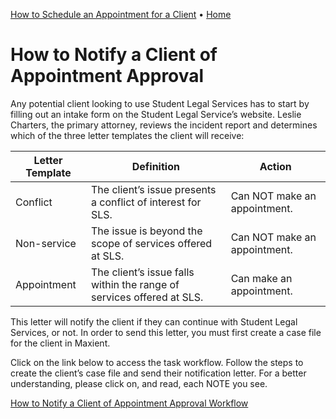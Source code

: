 [How to Schedule an Appointment for a Client](https://hicketay.github.io/How-to-Schedule-an-Appointment-for-a-Client/) • [Home](https://hicketay.github.io/MaxientHelp/)
# How to Notify a Client of Appointment Approval 

Any potential client looking to use Student Legal Services has to start by filling out an intake form on the Student Legal Service’s website. Leslie Charters, the primary attorney, reviews the incident report and determines which of the three letter templates the client will receive:

| Letter Template      | Definition | Action |
| ----------- | ----------- | ----------- |
| Conflict      | The client’s issue presents a conflict of interest for SLS.       | Can NOT make an appointment. | 
| Non-service   | The issue is beyond the scope of services offered at SLS.        | Can NOT make an appointment. |
| Appointment | The client’s issue falls within the range of services offered at SLS. | Can make an appointment. | 

This letter will notify the client if they can continue with Student Legal Services, or not. In order to send this letter, you must first create a case file for the client in Maxient.

Click on the link below to access the task workflow. Follow the steps to create the client’s case file and send their notification letter. For a better understanding, please click on, and read, each NOTE you see. 

[How to Notify a Client of Appointment Approval Workflow](https://sway.office.com/x5ySkKx3MudBKwoE?ref=Link) 
